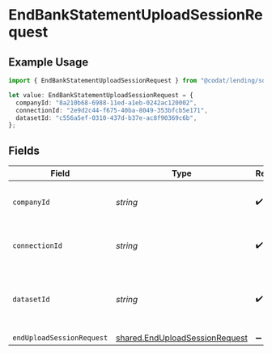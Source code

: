 # EndBankStatementUploadSessionRequest

## Example Usage

```typescript
import { EndBankStatementUploadSessionRequest } from "@codat/lending/sdk/models/operations";

let value: EndBankStatementUploadSessionRequest = {
  companyId: "8a210b68-6988-11ed-a1eb-0242ac120002",
  connectionId: "2e9d2c44-f675-40ba-8049-353bfcb5e171",
  datasetId: "c556a5ef-0310-437d-b37e-ac8f90369c6b",
};
```

## Fields

| Field                                                                                   | Type                                                                                    | Required                                                                                | Description                                                                             | Example                                                                                 |
| --------------------------------------------------------------------------------------- | --------------------------------------------------------------------------------------- | --------------------------------------------------------------------------------------- | --------------------------------------------------------------------------------------- | --------------------------------------------------------------------------------------- |
| `companyId`                                                                             | *string*                                                                                | :heavy_check_mark:                                                                      | Unique identifier for a company.                                                        | 8a210b68-6988-11ed-a1eb-0242ac120002                                                    |
| `connectionId`                                                                          | *string*                                                                                | :heavy_check_mark:                                                                      | Unique identifier for a connection.                                                     | 2e9d2c44-f675-40ba-8049-353bfcb5e171                                                    |
| `datasetId`                                                                             | *string*                                                                                | :heavy_check_mark:                                                                      | Unique identifier for the dataset that completed its sync.                              |                                                                                         |
| `endUploadSessionRequest`                                                               | [shared.EndUploadSessionRequest](../../../sdk/models/shared/enduploadsessionrequest.md) | :heavy_minus_sign:                                                                      | N/A                                                                                     |                                                                                         |